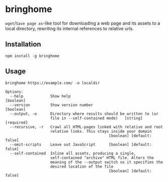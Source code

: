 # bringhome

`wget`/`Save page as`-like tool for downloading a web page and its assets to a local directory, rewriting its internal references to relative urls.

## Installation

```
npm install -g bringhome
```

## Usage

```
bringhome https://example.com/ -o localdir

Options:
  --help            Show help                                  [boolean]
  --version         Show version number                        [boolean]
  --output, -o      Directory where results should be written to (or
                    file in --self-contained mode)   [string] [required]
  --recursive, -r   Crawl all HTML-pages linked with relative and root
                    relative links. This stays inside your domain
                                              [boolean] [default: false]
  --omit-scripts    Leave out JavaScript      [boolean] [default: false]
  --self-contained  Inline all assets, producing a single,
                    self-contained "archive" HTML file. Alters the
                    meaning of the --output switch so it specifies the
                    desired location of the file
                                              [boolean] [default: false]
```
